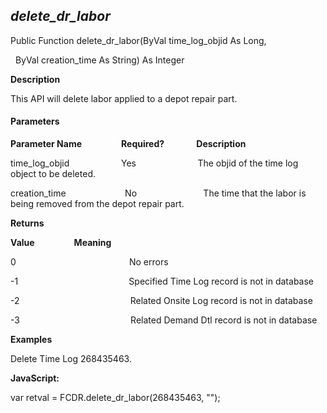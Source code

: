 _delete_dr_labor_
-------------------

Public Function delete_dr_labor(ByVal time_log_objid As Long,

  ByVal creation_time As String) As Integer

**Description**

This API will delete labor applied to a depot repair part.

#### Parameters
**Parameter Name**                **Required?**             **Description**

time_log_objid                     Yes                         The objid of the time log object to be deleted.

creation_time                        No                           The time that the labor is being removed from the depot repair part.

**Returns**

**Value**                **Meaning**

0                                              No errors

-1                                             Specified Time Log record is not in database

-2                                             Related Onsite Log record is not in database

-3                                             Related Demand Dtl record is not in database

**Examples**

 Delete Time Log 268435463.

**JavaScript:**

var retval = FCDR.delete_dr_labor(268435463, "");